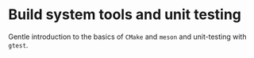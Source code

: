 # Build system tools and unit testing

Gentle introduction to the basics of `CMake` and `meson` and unit-testing with `gtest`.

